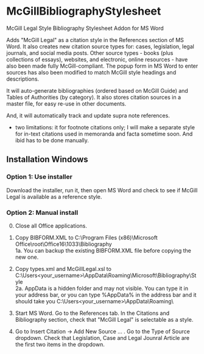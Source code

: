 # McGillBibliographyStylesheet
McGill Legal Style Bibliography Stylesheet Addon for MS Word

Adds "McGill Legal" as a citation style in the References section of MS Word.  It also creates new citation source types for:  cases, legislation, legal journals, and social media posts.  Other source types - books (plus collections of essays), websites, and electronic, online resources - have also been made fully McGill-compliant.  The popup form in MS Word to enter sources has also been modified to match McGill style headings and descriptions.

It will auto-generate bibliographies (ordered based on McGill Guide) and Tables of Authorities (by category).  It also stores citation sources in a master file, for easy re-use in other documents.

And, it will automatically track and update supra note references.

-  two limitations:  it for footnote citations only; I will make a separate style for in-text citations used in memoranda and facta sometime soon.  And ibid has to be done manually.

## Installation Windows

### Option 1:  Use installer

Download the installer, run it, then open MS Word and check to see if McGill Legal is available as a reference style.

### Option 2:  Manual install

0.  Close all Office applications.

1.  Copy BIBFORM.XML to C:\Program Files (x86)\Microsoft Office\root\Office16\1033\Bibliography\
    1a.  You can backup the existing BIBFORM.XML file before copying the new one.
    
2.  Copy types.xml and McGillLegal.xsl to C:\Users\<your_username>\AppData\Roaming\Microsoft\Bibliography\Style\
    2a.  AppData is a hidden folder and may not visible.  You can type it in your address bar, or you can type %AppData% in the address bar and it should take you C:\Users\<your_username>\AppData\Roaming\
    
3.  Start MS Word.  Go to the References tab.  In the Citations and Bibliography section, check that "McGill Legal" is selectable as a style.

4.  Go to Insert Citation ->  Add New Source ...  .  Go to the Type of Source dropdown.  Check that Legislation, Case and Legal Jounral Article are the first two items in the dropdown.
